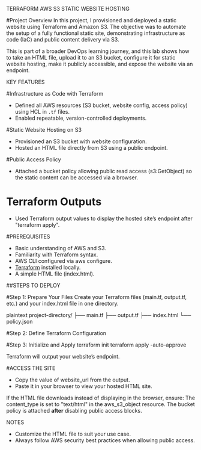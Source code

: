 TERRAFORM AWS S3 STATIC WEBSITE HOSTING

#Project Overview
In this project, I provisioned and deployed a static website using Terraform and Amazon S3. The objective was to automate the setup of a fully functional static site, demonstrating infrastructure as code (IaC) and public content delivery via S3.

This is part of a broader DevOps learning journey, and this lab shows how to take an HTML file, upload it to an S3 bucket, configure it for static website hosting, make it publicly accessible, and expose the website via an endpoint.



KEY FEATURES

#Infrastructure as Code with Terraform
- Defined all AWS resources (S3 bucket, website config, access policy) using HCL in `.tf` files.
- Enabled repeatable, version-controlled deployments.

#Static Website Hosting on S3
- Provisioned an S3 bucket with website configuration.
- Hosted an HTML file directly from S3 using a public endpoint.

#Public Access Policy
- Attached a bucket policy allowing public read access (s3:GetObject) so the static content can be accessed via a browser.

# Terraform Outputs
- Used Terraform output values to display the hosted site’s endpoint after "terraform apply".



#PREREQUISITES
- Basic understanding of AWS and S3.
- Familiarity with Terraform syntax.
- AWS CLI configured via aws configure.
- [Terraform](https://developer.hashicorp.com/terraform/downloads) installed locally.
- A simple HTML file (index.html).



##STEPS TO DEPLOY

#Step 1: Prepare Your Files
Create your Terraform files (main.tf, output.tf, etc.) and your index.html file in one directory.

plaintext
project-directory/
├── main.tf
├── output.tf
├── index.html
└── policy.json

#Step 2: Define Terraform Configuration

#Step 3: Initialize and Apply
terraform init
terraform apply -auto-approve

Terraform will output your website’s endpoint.



#ACCESS THE SITE
- Copy the value of website_url from the output.
- Paste it in your browser to view your hosted HTML site.

If the HTML file downloads instead of displaying in the browser, ensure:
The content_type is set to "text/html" in the aws_s3_object resource.
The bucket policy is attached **after** disabling public access blocks.



NOTES
- Customize the HTML file to suit your use case.
- Always follow AWS security best practices when allowing public access.

